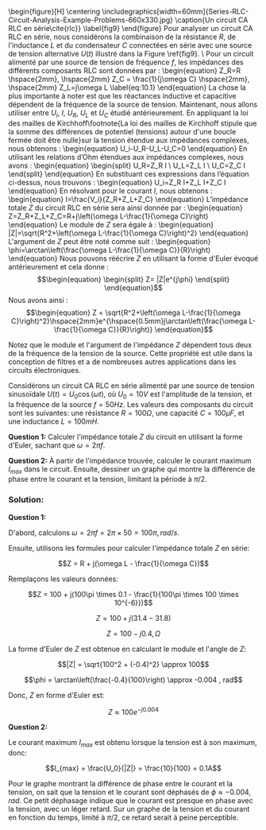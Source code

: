 \begin{figure}[H]
\centering
\includegraphics[width=60mm]{Series-RLC-Circuit-Analysis-Example-Problems-660x330.jpg}
\caption{Un circuit CA RLC en série\cite{rlc}}
\label{fig9}
\end{figure}
Pour analyser un circuit CA RLC en série, nous considérons la combinaison de la résistance $R$, de l'inductance $L$ et du condensateur $C$ connectées en série avec une source de tension alternative $U(t)$ illustré dans la Figure \ref{fig9}. 
\\
Pour un circuit alimenté par une source de tension de fréquence $f$, les impédances des différents composants RLC sont données par :
\begin{equation}
    Z_R=R \hspace{2mm}, \hspace{2mm}  Z_C = \frac{1}{j\omega C} \hspace{2mm}, \hspace{2mm} Z_L=j\omega L
    \label{eq:10.1}
\end{equation}
La chose la plus importante à noter est que les réactances inductive et capacitive dépendent de la fréquence de la source de tension. Maintenant, nous allons utiliser entre $U_i$, $I$, $U_R$, $U_L$ et $U_C$ étudié antérieurement. En appliquant la loi des mailles de Kirchhoff\footnote{La loi des mailles de Kirchhoff stipule que la somme des différences de potentiel (tensions) autour d'une boucle fermée doit être nulle}sur la tension étendue aux impédances complexes, nous obtenons :
\begin{equation}
    U_i-U_R-U_L-U_C=0
\end{equation}
En utilisant les relations d’Ohm étendues aux impédances complexes, nous avons :
\begin{equation}
    \begin{split}
        U_R=Z_R I \\
        U_L=Z_L I \\
        U_C=Z_C I
    \end{split}
\end{equation}
En substituant ces expressions dans l’équation ci-dessus, nous trouvons :
\begin{equation}
    U_i=Z_R I+Z_L I+Z_C I
\end{equation}
En résolvant pour le courant $I$, nous obtenons :
\begin{equation}
    I=\frac{V_i}{Z_R+Z_L+Z_C}
\end{equation}
L’impédance totale $Z$ du circuit RLC en série sera ainsi donnée par :
\begin{equation}
    Z=Z_R+Z_L+Z_C=R+j\left(\omega L-\frac{1}{\omega C}\right)
\end{equation}
Le module de $Z$ sera égale à :
\begin{equation}
    |Z|=\sqrt{R^2+\left(\omega L-\frac{1}{\omega C}\right)^2}
\end{equation}
L'argument de $Z$ peut être noté comme suit :
\begin{equation}
    \phi=\arctan\left(\frac{\omega L-\frac{1}{\omega C}}{R}\right)
\end{equation}
Nous pouvons réécrire $Z$ en utilisant la forme d'Euler évoqué antérieurement et cela donne :
$$\begin{equation}
    \begin{split}
        Z= |Z|e^{j\phi}
    \end{split}
\end{equation}$$
Nous avons ainsi :
$$\begin{equation}
    Z = \sqrt{R^2+\left(\omega L-\frac{1}{\omega C}\right)^2}\hspace{2mm}e^{\hspace{0.5mm}j\arctan\left(\frac{\omega L-\frac{1}{\omega C}}{R}\right)}
\end{equation}$$


Notez que le module et l'argument de l'impédance $Z$ dépendent tous deux de la fréquence de la tension de la source. Cette propriété est utile dans la conception de filtres et a de nombreuses autres applications dans les circuits électroniques.







Considérons un circuit CA RLC en série alimenté par une source de tension sinusoïdale $U(t) = U_0 \cos(\omega t)$, où $U_0 = 10V$ est l'amplitude de la tension, et la fréquence de la source $f = 50Hz$. Les valeurs des composants du circuit sont les suivantes: une résistance $R = 100\Omega$, une capacité $C = 100\mu F$, et une inductance $L = 100mH$.

**Question 1:** Calculer l'impédance totale $Z$ du circuit en utilisant la forme d'Euler, sachant que $\omega = 2\pi f$.

**Question 2:** À partir de l'impédance trouvée, calculer le courant maximum $I_{max}$ dans le circuit. Ensuite, dessiner un graphe qui montre la différence de phase entre le courant et la tension, limitant la période à $\pi/2$.

### Solution:

**Question 1:**

D'abord, calculons $\omega = 2\pi f = 2\pi \times 50 = 100\pi , rad/s$.

Ensuite, utilisons les formules pour calculer l'impédance totale $Z$ en série:

$$Z = R + j(\omega L - \frac{1}{\omega C})$$

Remplaçons les valeurs données:

$$Z = 100 + j(100\pi \times 0.1 - \frac{1}{100\pi \times 100 \times 10^{-6}})$$

$$Z = 100 + j(31.4 - 31.8)$$

$$Z = 100 - j0.4 , \Omega$$

La forme d'Euler de $Z$ est obtenue en calculant le module et l'angle de $Z$:

$$|Z| = \sqrt{100^2 + (-0.4)^2} \approx 100$$

$$\phi = \arctan\left(\frac{-0.4}{100}\right) \approx -0.004 , rad$$

Donc, $Z$ en forme d'Euler est:

$$Z \approx 100e^{-j0.004}$$

**Question 2:**

Le courant maximum $I_{max}$ est obtenu lorsque la tension est à son maximum, donc:

$$I_{max} = \frac{U_0}{|Z|} = \frac{10}{100} = 0.1A$$

Pour le graphe montrant la différence de phase entre le courant et la tension, on sait que la tension et le courant sont déphasés de $\phi \approx -0.004 , rad$. Ce petit déphasage indique que le courant est presque en phase avec la tension, avec un léger retard. Sur un graphe de la tension et du courant en fonction du temps, limité à $\pi/2$, ce retard serait à peine perceptible.